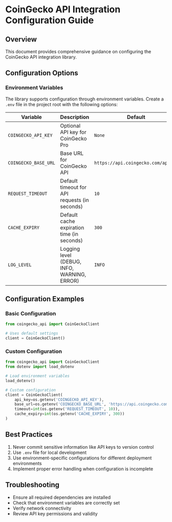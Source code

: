 # CoinGecko API Integration Configuration Guide

## Overview
This document provides comprehensive guidance on configuring the CoinGecko API integration library.

## Configuration Options

### Environment Variables
The library supports configuration through environment variables. Create a `.env` file in the project root with the following options:

| Variable | Description | Default | Required |
|----------|-------------|---------|----------|
| `COINGECKO_API_KEY` | Optional API key for CoinGecko Pro | `None` | No |
| `COINGECKO_BASE_URL` | Base URL for CoinGecko API | `https://api.coingecko.com/api/v3` | No |
| `REQUEST_TIMEOUT` | Default timeout for API requests (in seconds) | `10` | No |
| `CACHE_EXPIRY` | Default cache expiration time (in seconds) | `300` | No |
| `LOG_LEVEL` | Logging level (DEBUG, INFO, WARNING, ERROR) | `INFO` | No |

## Configuration Examples

### Basic Configuration
```python
from coingecko_api import CoinGeckoClient

# Uses default settings
client = CoinGeckoClient()
```

### Custom Configuration
```python
from coingecko_api import CoinGeckoClient
from dotenv import load_dotenv

# Load environment variables
load_dotenv()

# Custom configuration
client = CoinGeckoClient(
    api_key=os.getenv('COINGECKO_API_KEY'),
    base_url=os.getenv('COINGECKO_BASE_URL', 'https://api.coingecko.com/api/v3'),
    timeout=int(os.getenv('REQUEST_TIMEOUT', 10)),
    cache_expiry=int(os.getenv('CACHE_EXPIRY', 300))
)
```

## Best Practices
1. Never commit sensitive information like API keys to version control
2. Use `.env` file for local development
3. Use environment-specific configurations for different deployment environments
4. Implement proper error handling when configuration is incomplete

## Troubleshooting
- Ensure all required dependencies are installed
- Check that environment variables are correctly set
- Verify network connectivity
- Review API key permissions and validity